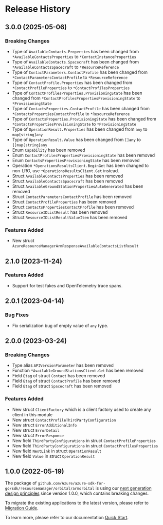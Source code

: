 # Release History

## 3.0.0 (2025-05-06)
### Breaking Changes

- Type of `AvailableContacts.Properties` has been changed from `*AvailableContactsProperties` to `*ContactInstanceProperties`
- Type of `AvailableContacts.Spacecraft` has been changed from `*AvailableContactsSpacecraft` to `*ResourceReference`
- Type of `ContactParameters.ContactProfile` has been changed from `*ContactParametersContactProfile` to `*ResourceReference`
- Type of `ContactProfile.Properties` has been changed from `*ContactProfileProperties` to `*ContactProfilesProperties`
- Type of `ContactProfilesProperties.ProvisioningState` has been changed from `*ContactProfilesPropertiesProvisioningState` to `*ProvisioningState`
- Type of `ContactsProperties.ContactProfile` has been changed from `*ContactsPropertiesContactProfile` to `*ResourceReference`
- Type of `ContactsProperties.ProvisioningState` has been changed from `*ContactsPropertiesProvisioningState` to `*ProvisioningState`
- Type of `OperationResult.Properties` has been changed from `any` to `map[string]any`
- Type of `OperationResult.Value` has been changed from `[]any` to `[]map[string]any`
- Enum `Capability` has been removed
- Enum `ContactProfilesPropertiesProvisioningState` has been removed
- Enum `ContactsPropertiesProvisioningState` has been removed
- Operation `*OperationsResultsClient.BeginGet` has been changed to non-LRO, use `*OperationsResultsClient.Get` instead.
- Struct `AvailableContactsProperties` has been removed
- Struct `AvailableContactsSpacecraft` has been removed
- Struct `AvailableGroundStationPropertiesAutoGenerated` has been removed
- Struct `ContactParametersContactProfile` has been removed
- Struct `ContactProfileProperties` has been removed
- Struct `ContactsPropertiesContactProfile` has been removed
- Struct `ResourceIDListResult` has been removed
- Struct `ResourceIDListResultValueItem` has been removed

### Features Added

- New struct `AzureResourceManagerArmResponseAvailableContactsListResult`


## 2.1.0 (2023-11-24)
### Features Added

- Support for test fakes and OpenTelemetry trace spans.


## 2.0.1 (2023-04-14)
### Bug Fixes

- Fix serialization bug of empty value of `any` type.


## 2.0.0 (2023-03-24)
### Breaking Changes

- Type alias `APIVersionParameter` has been removed
- Function `*AvailableGroundStationsClient.Get` has been removed
- Field `Etag` of struct `Contact` has been removed
- Field `Etag` of struct `ContactProfile` has been removed
- Field `Etag` of struct `Spacecraft` has been removed

### Features Added

- New struct `ClientFactory` which is a client factory used to create any client in this module
- New struct `ContactProfileThirdPartyConfiguration`
- New struct `ErrorAdditionalInfo`
- New struct `ErrorDetail`
- New struct `ErrorResponse`
- New field `ThirdPartyConfigurations` in struct `ContactProfileProperties`
- New field `ThirdPartyConfigurations` in struct `ContactProfilesProperties`
- New field `NextLink` in struct `OperationResult`
- New field `Value` in struct `OperationResult`


## 1.0.0 (2022-05-19)

The package of `github.com/Azure/azure-sdk-for-go/sdk/resourcemanager/orbital/armorbital` is using our [next generation design principles](https://azure.github.io/azure-sdk/general_introduction.html) since version 1.0.0, which contains breaking changes.

To migrate the existing applications to the latest version, please refer to [Migration Guide](https://aka.ms/azsdk/go/mgmt/migration).

To learn more, please refer to our documentation [Quick Start](https://aka.ms/azsdk/go/mgmt).